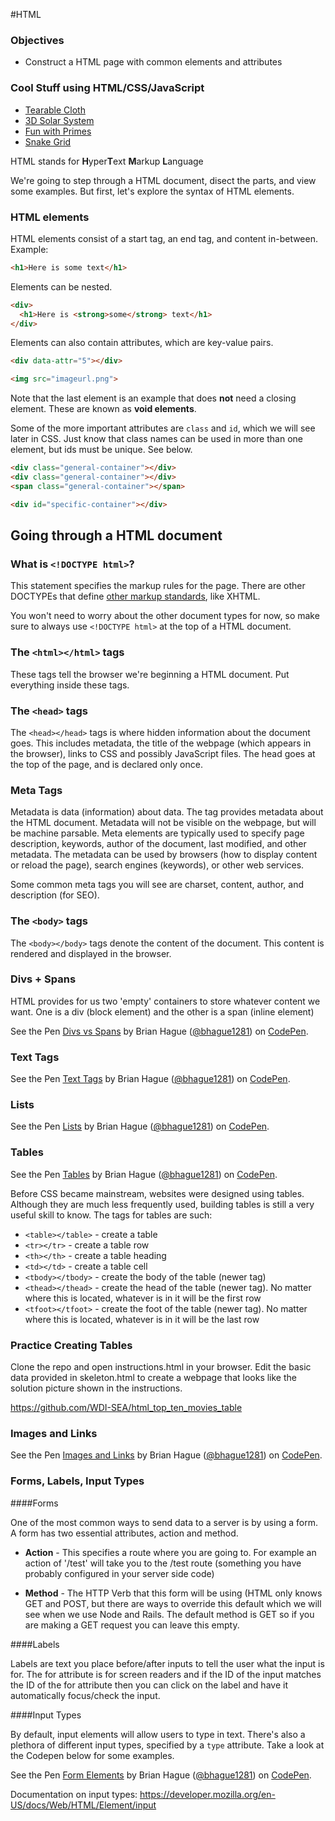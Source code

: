 #HTML

### Objectives

- Construct a HTML page with common elements and attributes


### Cool Stuff using HTML/CSS/JavaScript

* [Tearable Cloth](http://codepen.io/dissimulate/pen/KrAwx)
* [3D Solar System](http://codepen.io/juliangarnier/pen/idhuG)
* [Fun with Primes](http://codepen.io/simeydotme/pen/PqQzRG)
* [Snake Grid](http://codepen.io/hexapode/pen/ZGvNae)

HTML stands for **H**yper**T**ext **M**arkup **L**anguage

We're going to step through a HTML document, disect the parts, and view some examples. But first, let's explore the syntax of HTML elements.

### HTML elements

HTML elements consist of a start tag, an end tag, and content in-between. Example:

```html
<h1>Here is some text</h1>
```

Elements can be nested.

```html
<div>
  <h1>Here is <strong>some</strong> text</h1>
</div>
```

Elements can also contain attributes, which are key-value pairs.

```html
<div data-attr="5"></div>

<img src="imageurl.png">
```

Note that the last element is an example that does **not** need a closing element. These are known as **void elements**.

Some of the more important attributes are `class` and `id`, which we will see later in CSS. Just know that class names can be used in more than one element, but ids must be unique. See below.

```html
<div class="general-container"></div>
<div class="general-container"></div>
<span class="general-container"></span>

<div id="specific-container"></div>
```

## Going through a HTML document

### What is `<!DOCTYPE html>`?

This statement specifies the markup rules for the page. There are other DOCTYPEs that define [other markup standards](http://www.w3.org/QA/2002/04/valid-dtd-list.html), like XHTML.

You won't need to worry about the other document types for now, so make sure to always use `<!DOCTYPE html>` at the top of a HTML document.

### The ```<html></html>``` tags

These tags tell the browser we're beginning a HTML document. Put everything inside these tags.

### The ```<head>``` tags

The `<head></head>` tags is where hidden information about the document goes. This includes metadata, the title of the webpage (which appears in the browser), links to CSS and possibly JavaScript files. The head goes at the top of the page, and is declared only once.

### Meta Tags

Metadata is data (information) about data. The <meta> tag provides metadata about the HTML document. Metadata will not be visible on the webpage, but will be machine parsable. Meta elements are typically used to specify page description, keywords, author of the document, last modified, and other metadata. The metadata can be used by browsers (how to display content or reload the page), search engines (keywords), or other web services.

Some common meta tags you will see are charset, content, author, and description (for SEO).

### The ```<body>``` tags

The `<body></body>` tags denote the content of the document. This content is rendered and displayed in the browser.

### Divs + Spans

HTML provides for us two 'empty' containers to store whatever content we want. One is a div (block element) and the other is a span (inline element)

<p data-height="388" data-theme-id="0" data-slug-hash="qbJREg" data-default-tab="html" data-user="bhague1281" class='codepen'>See the Pen <a href='http://codepen.io/bhague1281/pen/qbJREg/'>Divs vs Spans</a> by Brian Hague (<a href='http://codepen.io/bhague1281'>@bhague1281</a>) on <a href='http://codepen.io'>CodePen</a>.</p>
<script async src="//assets.codepen.io/assets/embed/ei.js"></script>

### Text Tags

<p data-height="514" data-theme-id="0" data-slug-hash="NxOddg" data-default-tab="html" data-user="bhague1281" class='codepen'>See the Pen <a href='http://codepen.io/bhague1281/pen/NxOddg/'>Text Tags</a> by Brian Hague (<a href='http://codepen.io/bhague1281'>@bhague1281</a>) on <a href='http://codepen.io'>CodePen</a>.</p>
<script async src="//assets.codepen.io/assets/embed/ei.js"></script>

### Lists

<p data-height="349" data-theme-id="0" data-slug-hash="XXxpMx" data-default-tab="html" data-user="bhague1281" class='codepen'>See the Pen <a href='http://codepen.io/bhague1281/pen/XXxpMx/'>Lists</a> by Brian Hague (<a href='http://codepen.io/bhague1281'>@bhague1281</a>) on <a href='http://codepen.io'>CodePen</a>.</p>
<script async src="//assets.codepen.io/assets/embed/ei.js"></script>

### Tables

<p data-height="268" data-theme-id="0" data-slug-hash="jWeyma" data-default-tab="html" data-user="bhague1281" class='codepen'>See the Pen <a href='http://codepen.io/bhague1281/pen/jWeyma/'>Tables</a> by Brian Hague (<a href='http://codepen.io/bhague1281'>@bhague1281</a>) on <a href='http://codepen.io'>CodePen</a>.</p>
<script async src="//assets.codepen.io/assets/embed/ei.js"></script>

Before CSS became mainstream, websites were designed using tables. Although they are much less frequently used, building tables is still a very useful skill to know. The tags for tables are such:

* `<table></table>` - create a table
* `<tr></tr>` - create a table row
* `<th></th>` - create a table heading
* `<td></td>` - create a table cell
* `<tbody></tbody>` - create the body of the table (newer tag)
* `<thead></thead>` - create the head of the table (newer tag). No matter where this is located, whatever is in it will be the first row
* `<tfoot></tfoot>` - create the foot of the table (newer tag). No matter where this is located, whatever is in it will be the last row

### Practice Creating Tables

Clone the repo and open instructions.html in your browser. Edit the basic data provided in skeleton.html to create a webpage that looks like the solution picture shown in the instructions.

https://github.com/WDI-SEA/html_top_ten_movies_table

### Images and Links

<p data-height="268" data-theme-id="0" data-slug-hash="NxOdgv" data-default-tab="html" data-user="bhague1281" class='codepen'>See the Pen <a href='http://codepen.io/bhague1281/pen/NxOdgv/'>Images and Links</a> by Brian Hague (<a href='http://codepen.io/bhague1281'>@bhague1281</a>) on <a href='http://codepen.io'>CodePen</a>.</p>
<script async src="//assets.codepen.io/assets/embed/ei.js"></script>

### Forms, Labels, Input Types

####Forms

One of the most common ways to send data to a server is by using a form. A form has two essential attributes, action and method.

* **Action** - This specifies a route where you are going to. For example an action of '/test' will take you to the /test route (something you have probably configured in your server side code)

* **Method** - The HTTP Verb that this form will be using (HTML only knows GET and POST, but there are ways to override this default which we will see when we use Node and Rails. The default method is GET so if you are making a GET request you can leave this empty.

####Labels

Labels are text you place before/after inputs to tell the user what the input is for. The for attribute is for screen readers and if the ID of the input matches the ID of the for attribute then you can click on the label and have it automatically focus/check the input.

####Input Types

By default, input elements will allow users to type in text. There's also a plethora of different input types, specified by a `type` attribute. Take a look at the Codepen below for some examples.

<p data-height="268" data-theme-id="0" data-slug-hash="xZygWo" data-default-tab="result" data-user="bhague1281" class='codepen'>See the Pen <a href='http://codepen.io/bhague1281/pen/xZygWo/'>Form Elements</a> by Brian Hague (<a href='http://codepen.io/bhague1281'>@bhague1281</a>) on <a href='http://codepen.io'>CodePen</a>.</p>
<script async src="//assets.codepen.io/assets/embed/ei.js"></script>

Documentation on input types: https://developer.mozilla.org/en-US/docs/Web/HTML/Element/input
